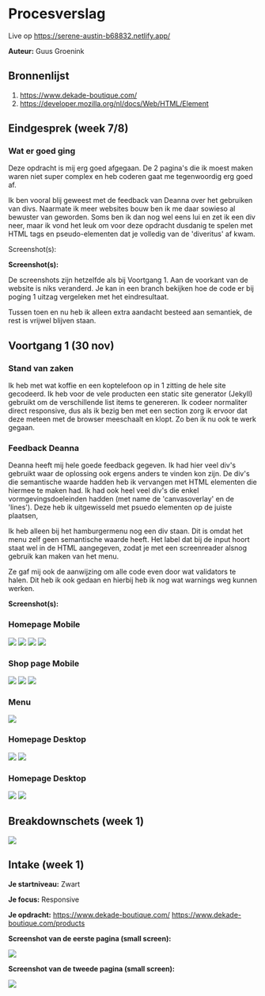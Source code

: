 # Procesverslag
Live op https://serene-austin-b68832.netlify.app/


**Auteur:** Guus Groenink

## Bronnenlijst
1. https://www.dekade-boutique.com/
2. https://developer.mozilla.org/nl/docs/Web/HTML/Element



## Eindgesprek (week 7/8)

### Wat er goed ging 

Deze opdracht is mij erg goed afgegaan. De 2 pagina's die ik moest maken waren niet super complex en heb coderen gaat me tegenwoordig erg goed af. 

Ik ben vooral blij geweest met de feedback van Deanna over het  gebruiken van divs. Naarmate ik meer websites bouw ben ik me daar sowieso al bewuster van geworden. Soms ben ik dan nog wel eens lui en zet ik een div neer, maar ik vond het leuk om voor deze opdracht dusdanig te spelen met HTML tags en pseudo-elementen dat je volledig van de 'diveritus' af kwam. 

Screenshot(s):

**Screenshot(s):**

De screenshots zijn hetzelfde als bij Voortgang 1. Aan de voorkant van de website is niks veranderd. Je kan in een branch bekijken hoe de code er bij poging 1 uitzag vergeleken met het eindresultaat. 

Tussen toen en nu heb ik alleen extra aandacht besteed aan semantiek, de rest is vrijwel blijven staan.

## Voortgang 1 (30 nov)

### Stand van zaken

Ik heb met wat koffie en een koptelefoon op in 1 zitting de hele site gecodeerd. Ik heb voor de vele producten een static site generator (Jekyll) gebruikt om de verschillende list items te genereren. Ik codeer normaliter direct responsive, dus als ik bezig ben met een section zorg ik ervoor dat deze meteen met de browser meeschaalt en klopt. Zo ben ik nu ook te werk gegaan. 

### Feedback Deanna

Deanna heeft mij hele goede feedback gegeven. Ik had hier veel div's gebruikt waar de oplossing ook ergens anders te vinden kon zijn. De div's die semantische waarde hadden heb ik vervangen met HTML elementen die hiermee te maken had. Ik had ook heel veel div's die enkel vormgevingsdoeleinden hadden (met name de 'canvasoverlay' en de 'lines'). Deze heb ik uitgewisseld met psuedo elementen op de juiste plaatsen,

Ik heb alleen bij het hamburgermenu nog een div staan. Dit is omdat het menu zelf geen semantische waarde heeft. Het label dat bij de input hoort staat wel in de HTML aangegeven, zodat je met een screenreader alsnog gebruik kan maken van het menu. 

Ze gaf mij ook de aanwijzing om alle code even door wat validators te halen. Dit heb ik ook gedaan en hierbij heb ik nog wat warnings weg kunnen werken.

**Screenshot(s):**

### Homepage Mobile
![](/proces_img/stand1.png)
![](/proces_img/stand2.png)
![](/proces_img/stand3.png)
![](/proces_img/stand4.png)


### Shop page Mobile
![](/proces_img/stand6.png)
![](/proces_img/stand7.png)
![](/proces_img/stand8.png)

### Menu
![](/proces_img/stand5.png)

### Homepage Desktop
![](/proces_img/stand_res1.png)
![](/proces_img/stand_res2.png)

### Homepage Desktop
![](/proces_img/stand_res3.png)
![](/proces_img/stand_res4.png)

## Breakdownschets (week 1)

![](/proces_img/opdr1.png)


## Intake (week 1)

**Je startniveau:** Zwart

**Je focus:** Responsive

**Je opdracht:** 
https://www.dekade-boutique.com/
https://www.dekade-boutique.com/products


**Screenshot van de eerste pagina (small screen):**

![](/proces_img/kade-1.png)

**Screenshot van de tweede pagina (small screen):**

![](/proces_img/kade-2.png)


